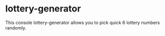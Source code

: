 # lottery-generator
This console lottery-generator allows you to pick quick 6 lottery numbers randomly.
